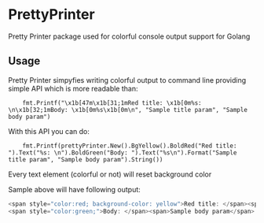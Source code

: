 # PrettyPrinter
Pretty Printer package used for colorful console output support for Golang

## Usage

Pretty Printer simpyfies writing colorful output to command line providing simple API which is more readable than:
```
	fmt.Printf("\x1b[47m\x1b[31;1mRed title: \x1b[0m%s: \n\x1b[32;1mBody: \x1b[0m%s\x1b[0m\n", "Sample title param", "Sample body param")
```

With this API you can do:
```
	fmt.Printf(prettyPrinter.New().BgYellow().BoldRed("Red title: ").Text("%s: \n").BoldGreen("Body: ").Text("%s\n").Format("Sample title param", "Sample body param").String())
```

Every text element (colorful or not) will reset background color

Sample above will have following output:

```javascript
<span style="color:red; background-color: yellow">Red title: </span><span>Sample title param</span>
<span style="color:green;">Body: </span><span>Sample body param</span>
```